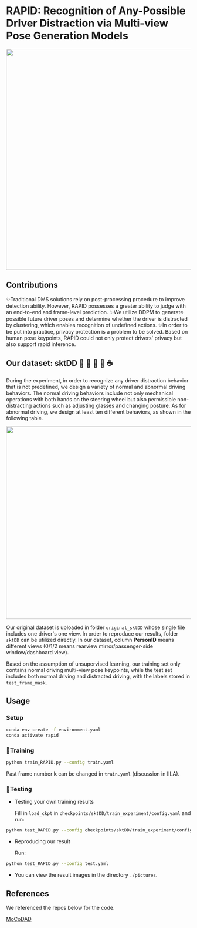 # RAPID: Recognition of Any-Possible DrIver Distraction via Multi-view Pose Generation Models

<p align="center">
  <img src="https://github.com/user-attachments/assets/4eb99116-44dc-4c2c-89af-38660736708e" width="600"/>
</p>

## Contributions
✨Traditional DMS solutions rely on post-processing procedure to improve detection ability. However, RAPID possesses a greater ability to judge with an end-to-end and frame-level prediction.
✨We utilize DDPM to generate possible future driver poses and determine whether the driver is distracted by clustering, which enables recognition of undefined actions.
✨In order to be put into practice, privacy protection is a problem to be solved. Based on human pose keypoints, RAPID could not only protect drivers' privacy but also support rapid inference.

## Our dataset: sktDD 📱 🤳 💬 🍔 ☕
During the experiment, in order to recognize any driver distraction behavior that is not predefined, we design a variety of normal and abnormal driving behaviors. The normal driving behaviors include not only mechanical operations with both hands on the steering wheel but also permissible non-distracting actions such as adjusting glasses and changing posture. As for abnormal driving, we design at least ten different behaviors, as shown in the following table.

<p align="center">
  <img src="https://github.com/user-attachments/assets/fcd6338d-ebc4-49ea-81ca-2b2603703bb9" width="524"/>
</p>

Our original dataset is uploaded in folder `original_sktDD` whose single file includes one driver's one view. In order to reproduce our results, folder `sktDD` can be utilized directly. In our dataset, column **PersonID** means different views (0/1/2 means rearview mirror/passenger-side window/dashboard view). 

Based on the assumption of unsupervised learning, our training set only contains normal driving multi-view pose keypoints, while the test set includes both normal driving and distracted driving, with the labels stored in `test_frame_mask`.


## Usage 
### Setup

```bash
conda env create -f environment.yaml
conda activate rapid
```
### 🚀Training 
```bash
python train_RAPID.py --config train.yaml
```
Past frame number **k** can be changed in `train.yaml` (discussion in III.A).
### 🧪Testing
- Testing your own training results

  Fill in `load_ckpt` in `checkpoints/sktDD/train_experiment/config.yaml` and run:
```bash
python test_RAPID.py --config checkpoints/sktDD/train_experiment/config.yaml
```

- Reproducing our result

  Run:
```bash
python test_RAPID.py --config test.yaml
```
- You can view the result images in the directory `./pictures`.

## References
We referenced the repos below for the code.

[MoCoDAD](https://github.com/aleflabo/MoCoDAD)
